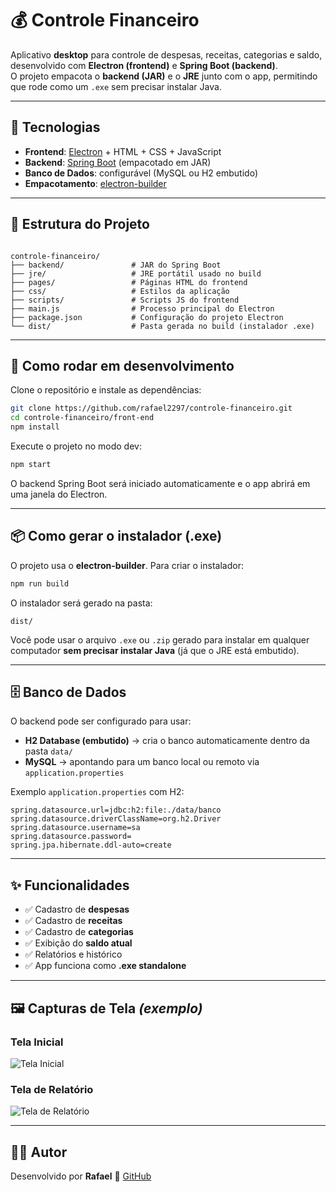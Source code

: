 
# 💰 Controle Financeiro

Aplicativo **desktop** para controle de despesas, receitas, categorias e saldo, desenvolvido com **Electron (frontend)** e **Spring Boot (backend)**.  
O projeto empacota o **backend (JAR)** e o **JRE** junto com o app, permitindo que rode como um `.exe` sem precisar instalar Java.

---

## 🚀 Tecnologias

- **Frontend**: [Electron](https://www.electronjs.org/) + HTML + CSS + JavaScript  
- **Backend**: [Spring Boot](https://spring.io/projects/spring-boot) (empacotado em JAR)  
- **Banco de Dados**: configurável (MySQL ou H2 embutido)  
- **Empacotamento**: [electron-builder](https://www.electron.build/)

---

## 📂 Estrutura do Projeto

```

controle-financeiro/
├── backend/               # JAR do Spring Boot
├── jre/                   # JRE portátil usado no build
├── pages/                 # Páginas HTML do frontend
├── css/                   # Estilos da aplicação
├── scripts/               # Scripts JS do frontend
├── main.js                # Processo principal do Electron
├── package.json           # Configuração do projeto Electron
└── dist/                  # Pasta gerada no build (instalador .exe)

````

---

## 🔧 Como rodar em desenvolvimento

Clone o repositório e instale as dependências:

```sh
git clone https://github.com/rafael2297/controle-financeiro.git
cd controle-financeiro/front-end
npm install
````

Execute o projeto no modo dev:

```sh
npm start
```

O backend Spring Boot será iniciado automaticamente e o app abrirá em uma janela do Electron.

---

## 📦 Como gerar o instalador (.exe)

O projeto usa o **electron-builder**. Para criar o instalador:

```sh
npm run build
```

O instalador será gerado na pasta:

```
dist/
```

Você pode usar o arquivo `.exe` ou `.zip` gerado para instalar em qualquer computador **sem precisar instalar Java** (já que o JRE está embutido).

---

## 🗄️ Banco de Dados

O backend pode ser configurado para usar:

* **H2 Database (embutido)** → cria o banco automaticamente dentro da pasta `data/`
* **MySQL** → apontando para um banco local ou remoto via `application.properties`

Exemplo `application.properties` com H2:

```properties
spring.datasource.url=jdbc:h2:file:./data/banco
spring.datasource.driverClassName=org.h2.Driver
spring.datasource.username=sa
spring.datasource.password=
spring.jpa.hibernate.ddl-auto=create
```

---

## ✨ Funcionalidades

* ✅ Cadastro de **despesas**
* ✅ Cadastro de **receitas**
* ✅ Cadastro de **categorias**
* ✅ Exibição do **saldo atual**
* ✅ Relatórios e histórico
* ✅ App funciona como **.exe standalone**

---

## 🖼️ Capturas de Tela *(exemplo)*

### Tela Inicial
![Tela Inicial](front-end/assets/screenshots/home.png)

### Tela de Relatório
![Tela de Relatório](front-end/assets/screenshots/relatorio.png)

---

## 👨‍💻 Autor

Desenvolvido por **Rafael**
📌 [GitHub](https://github.com/rafael2297)

